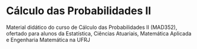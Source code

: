 # Cálculo das Probabilidades II

Material didático do curso de Cálculo das Probabilidades II  (MAD352), ofertado para alunos da Estatística, Ciências Atuariais, Matemática Aplicada e Engenharia Matemática na UFRJ
